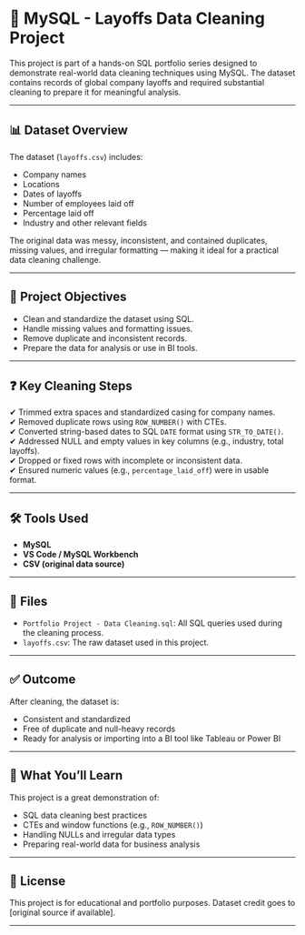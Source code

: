 # 🧹 MySQL - Layoffs Data Cleaning Project

This project is part of a hands-on SQL portfolio series designed to demonstrate real-world data cleaning techniques using MySQL. The dataset contains records of global company layoffs and required substantial cleaning to prepare it for meaningful analysis.

---

## 📊 Dataset Overview

The dataset (`layoffs.csv`) includes:
- Company names
- Locations
- Dates of layoffs
- Number of employees laid off
- Percentage laid off
- Industry and other relevant fields

The original data was messy, inconsistent, and contained duplicates, missing values, and irregular formatting — making it ideal for a practical data cleaning challenge.

---

## 🎯 Project Objectives

- Clean and standardize the dataset using SQL.
- Handle missing values and formatting issues.
- Remove duplicate and inconsistent records.
- Prepare the data for analysis or use in BI tools.

---

## ❓ Key Cleaning Steps

✔ Trimmed extra spaces and standardized casing for company names.  
✔ Removed duplicate rows using `ROW_NUMBER()` with CTEs.  
✔ Converted string-based dates to SQL `DATE` format using `STR_TO_DATE()`.  
✔ Addressed NULL and empty values in key columns (e.g., industry, total layoffs).  
✔ Dropped or fixed rows with incomplete or inconsistent data.  
✔ Ensured numeric values (e.g., `percentage_laid_off`) were in usable format.  

---

## 🛠️ Tools Used

- **MySQL**
- **VS Code / MySQL Workbench**
- **CSV (original data source)**

---

## 📂 Files

- `Portfolio Project - Data Cleaning.sql`: All SQL queries used during the cleaning process.
- `layoffs.csv`: The raw dataset used in this project.

---

## ✅ Outcome

After cleaning, the dataset is:

- Consistent and standardized
- Free of duplicate and null-heavy records
- Ready for analysis or importing into a BI tool like Tableau or Power BI

---

## 📌 What You’ll Learn

This project is a great demonstration of:
- SQL data cleaning best practices
- CTEs and window functions (e.g., `ROW_NUMBER()`)
- Handling NULLs and irregular data types
- Preparing real-world data for business analysis

---

## 📎 License

This project is for educational and portfolio purposes. Dataset credit goes to [original source if available].

---

